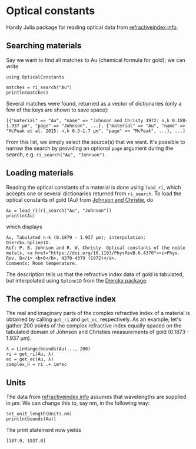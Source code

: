 # Optical constants
Handy Julia package for reading optical data from [refractiveindex.info](https://refractiveindex.info/).


## Searching materials
Say we want to find all matches to Au (chemical formula for gold); we can write
```
using OpticalConstants

matches = ri_search("Au")
println(matches)
```
Several matches were found, returned as a vector of dictionaries (only a few of the keys are shown to save space):
```
[{"material" => "Au", "name" => "Johnson and Christy 1972: n,k 0.188-1.937 µm", "page" => "Johnson", ...}, {"material" => "Au", "name" => "McPeak et al. 2015: n,k 0.3-1.7 µm", "page" => "McPeak", ...}, ...]
```
From this list, we simply select the source(s) that we want. It's possible to narrow the search by providing an optional `page` argument during the search, e.g. `ri_search("Au", "Johnson")`.


## Loading materials
Reading the optical constants of a material is done using `load_ri`, which accepts one or several dictionaries returned from `ri_search`. To load the optical constants of gold (Au) from [Johnson and Christie](https://doi.org/10.1103/PhysRevB.6.4370), do
```
Au = load_ri(ri_search("Au", "Johnson"))
println(Au)
```
which displays
```
Au, Tabulated n-k (0.1879 - 1.937 μm); interpolation: Dierckx.Spline1D.
Ref: P. B. Johnson and R. W. Christy. Optical constants of the noble metals, <a href="https://doi.org/10.1103/PhysRevB.6.4370"><i>Phys. Rev. B</i> <b>6</b>, 4370-4379 (1972)</a>.
Comments: Room temperature.
```
The description tells us that the refractive index data of gold is tabulated, but interpolated using `Spline1D` from the [Dierckx package](https://github.com/kbarbary/Dierckx.jl).


## The complex refractive index
The real and imaginary parts of the complex refractive index of a material is obtained by calling `get_ri` and `get_ec`, respectively. As an example, let's gather 200 points of the complex refractive index equally spaced on the tabulated domain of Johnson and Christies measurements of gold (0.1873 - 1.937 μm).
```
λ = LinRange(bounds(Au)..., 200)
ri = get_ri(Au, λ)
ec = get_ec(Au, λ)
complex_n = ri .+ im*ec
```


## Units
The data from [refractiveindex.info](https://refractiveindex.info) assumes that wavelengths are supplied in μm. We can change this to, say nm, in the following way:
```
set_unit_length(Units.nm)
println(bounds(Au))
```
The print statement now yields
```
[187.9, 1937.0]
```
